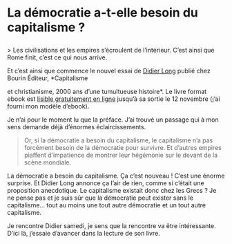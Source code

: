 # La démocratie a-t-elle besoin du capitalisme ?

<div style="padding-top: 8px;"></div>
> Les civilisations et les empires s’écroulent de l’intérieur. C’est ainsi que Rome finit, c’est ce qui nous arrive.

<span id="more-11277"></span>

Et c’est ainsi que commence le nouvel essai de [Didier Long](http://didierlong.net) publié chez Bourin Éditeur, *Capitalisme

et christianisme, 2000 ans d’une tumultueuse histoire*. Le livre format ebook est [lisible gratuitement en ligne](http://fr.calameo.com/read/00010398174b4c70dec7f) jusqu’à sa sortie le 12 novembre (j’ai fourni mon modèle d’ebook).

Je n’ai pour le moment lu que la préface. J’ai trouvé un passage qui à mon sens demande déjà d’énormes éclaircissements.

> Or, si la démocratie a besoin du capitalisme, le capitalisme n’a pas forcément besoin de la démocratie pour survivre. Et d’autres empires piaffent d’impatience de montrer leur hégémonie sur le devant de la scène mondiale.

La démocratie a besoin du capitalisme. Ça c’est nouveau ! C’est une énorme surprise. Et Didier Long annonce ça l’air de rien, comme si c’était une proposition anecdotique. Le capitalisme existait donc chez les Grecs ? Je ne pense pas et je suis sûr que la démocratie peut exister sans le capitalisme… tout au moins une tout autre démocratie et un tout autre capitalisme.

Je rencontre Didier samedi, je sens que la rencontre va être intéressante. D’ici là, j’essaie d’avancer dans la lecture de son livre.